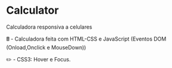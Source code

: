 # Calculator

Calculadora responsiva a celulares

🖩 - Calculadora feita com HTML-CSS e JavaScript (Eventos DOM (Onload,Onclick e MouseDown)) 

✏️ - CSS3: Hover e Focus.
